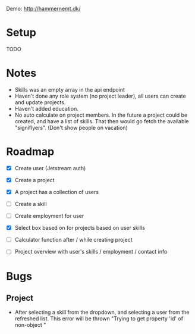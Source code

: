 Demo: http://hammernemt.dk/

# Setup

TODO

# Notes

 - Skills was an empty array in the api endpoint
 - Haven't done any role system (no project leader), all users can create and update projects.
 - Haven't added education.
 - No auto calculate on project members. In the future a project could be created, and have a list of skills. That then would go fetch the available "signiflyers". (Don't show people on vacation)

# Roadmap

 - [x] Create user (Jetstream auth)
 - [x] Create a project
 - [x] A project has a collection of users
 - [ ] Create a skill
 - [ ] Create employment for user
 - [x] Select box based on for projects based on user skills
 - [ ] Calculator function after / while creating project
 - [ ] Project overview with user's skills / employment / contact info


# Bugs

## Project

- After selecting a skill from the dropdown, and selecting a user from the refreshed list. This error will be thrown "Trying to get property 'id' of non-object "